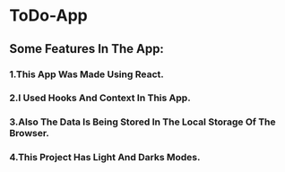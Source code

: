# ToDo-App
## Some Features In The App: 
### 1.This App Was Made Using React.
### 2.I Used Hooks And Context In This App.
### 3.Also The Data Is Being Stored In The Local Storage Of The Browser.
### 4.This Project Has Light And Darks Modes.
